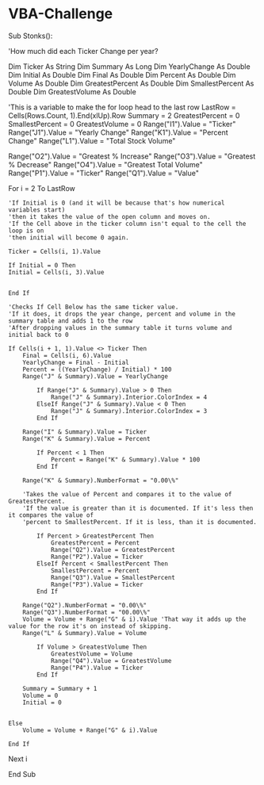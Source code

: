 # VBA-Challenge
Sub Stonks():

'How much did each Ticker Change per year?

Dim Ticker As String
Dim Summary As Long
Dim YearlyChange As Double
Dim Initial As Double
Dim Final As Double
Dim Percent As Double
Dim Volume As Double
Dim GreatestPercent As Double
Dim SmallestPercent As Double
Dim GreatestVolume As Double

'This is a variable to make the for loop head to the last row
LastRow = Cells(Rows.Count, 1).End(xlUp).Row
Summary = 2
GreatestPercent = 0
SmallestPercent = 0
GreatestVolume = 0
Range("I1").Value = "Ticker"
Range("J1").Value = "Yearly Change"
Range("K1").Value = "Percent Change"
Range("L1").Value = "Total Stock Volume"

Range("O2").Value = "Greatest % Increase"
Range("O3").Value = "Greatest % Decrease"
Range("O4").Value = "Greatest Total Volume"
Range("P1").Value = "Ticker"
Range("Q1").Value = "Value"






For i = 2 To LastRow
        
    'If Initial is 0 (and it will be because that's how numerical variables start)
    'then it takes the value of the open column and moves on.
    'If the Cell above in the ticker column isn't equal to the cell the loop is on
    'then initial will become 0 again.
        
    Ticker = Cells(i, 1).Value
        
    If Initial = 0 Then
    Initial = Cells(i, 3).Value
        
        
    End If
    
    'Checks If Cell Below has the same ticker value.
    'If it does, it drops the year change, percent and volume in the summary table and adds 1 to the row
    'After dropping values in the summary table it turns volume and initial back to 0
        
    If Cells(i + 1, 1).Value <> Ticker Then
        Final = Cells(i, 6).Value
        YearlyChange = Final - Initial
        Percent = ((YearlyChange) / Initial) * 100
        Range("J" & Summary).Value = YearlyChange
        
            If Range("J" & Summary).Value > 0 Then
                Range("J" & Summary).Interior.ColorIndex = 4
            ElseIf Range("J" & Summary).Value < 0 Then
                Range("J" & Summary).Interior.ColorIndex = 3
            End If
        
        Range("I" & Summary).Value = Ticker
        Range("K" & Summary).Value = Percent
    
            If Percent < 1 Then
                Percent = Range("K" & Summary).Value * 100
            End If
        
        Range("K" & Summary).NumberFormat = "0.00\%"
            
        'Takes the value of Percent and compares it to the value of GreatestPercent.
        'If the value is greater than it is documented. If it's less then it compares the value of
        'percent to SmallestPercent. If it is less, than it is documented.
            
            If Percent > GreatestPercent Then
                GreatestPercent = Percent
                Range("Q2").Value = GreatestPercent
                Range("P2").Value = Ticker
            ElseIf Percent < SmallestPercent Then
                SmallestPercent = Percent
                Range("Q3").Value = SmallestPercent
                Range("P3").Value = Ticker
            End If
        
        Range("Q2").NumberFormat = "0.00\%"
        Range("Q3").NumberFormat = "00.00\%"
        Volume = Volume + Range("G" & i).Value 'That way it adds up the value for the row it's on instead of skipping.
        Range("L" & Summary).Value = Volume
        
            If Volume > GreatestVolume Then
                GreatestVolume = Volume
                Range("Q4").Value = GreatestVolume
                Range("P4").Value = Ticker
            End If
        
        Summary = Summary + 1
        Volume = 0
        Initial = 0
        
        
    Else
        Volume = Volume + Range("G" & i).Value
        
    End If
        
Next i

End Sub


